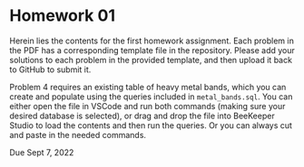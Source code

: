 # Homework 01

Herein lies the contents for the first homework assignment. Each problem in the PDF has a corresponding template file in the repository. Please add your solutions to each problem in the provided template, and then upload it back to GitHub to submit it.

Problem 4 requires an existing table of heavy metal bands, which you can create and populate using the queries included in `metal_bands.sql`. You can either open the file in VSCode and run both commands (making sure your desired database is selected), or drag and drop the file into BeeKeeper Studio to load the contents and then run the queries. Or you can always cut and paste in the needed commands.

Due Sept 7, 2022

